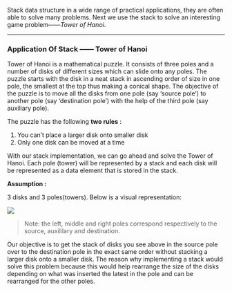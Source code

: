 

Stack data structure in a wide range of practical applications, they are often able to solve many problems. Next we use the stack to solve an interesting game problem——*Tower of Hanoi*.

---



### Application Of Stack —— Tower of Hanoi

Tower of Hanoi is a mathematical puzzle. It consists of three poles and a number of disks of different sizes which can slide onto any poles. The puzzle starts with the disk in a neat stack in ascending order of size in one pole, the smallest at the top thus making a conical shape. The objective of the puzzle is to move all the disks from one pole (say ‘source pole’) to another pole (say ‘destination pole’) with the help of the third pole (say auxiliary pole).

The puzzle has the following  **two rules** :

1. You can’t place a larger disk onto smaller disk
2. Only one disk can be moved at a time

With our stack implementation, we can go ahead and solve the Tower of Hanoi. Each pole (tower) will be represented by a stack and each disk will be represented as a data element that is stored in the stack. 

**Assumption :**

3 disks and 3 poles(towers).  Below is a visual representation:

![](https://www.tutorialspoint.com/data_structures_algorithms/images/tower_of_hanoi.jpg)

> Note: the left, middle and right poles correspond respectively to the source, auxililary and destination.

Our objective is to get the stack of disks you see above in the source pole over to the destination pole in the exact same order without stacking a larger disk onto a smaller disk. The reason why implementing a stack would solve this problem because this would help rearrange the size of the disks depending on what was inserted the latest in the pole and can be rearranged for the other poles.

